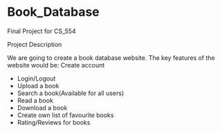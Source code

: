 # Book_Database
Final Project for CS_554

Project Description 

We are going to create a book database website. The key features of the website would be:
Create account
- Login/Logout
- Upload a book
- Search a book(Available for all users)
- Read a book
- Download a book
- Create own list of favourite books
- Rating/Reviews for books
